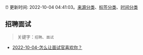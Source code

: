 :alarm_clock: 更新时间: 2022-10-04 04:41:03。[来源分类](../README.md)、[标签分类](../TAGS.md)、[时间分类](../TIMELINE.md)

## 招聘面试


> 关键字：`招聘`、`面试`



- [2022-10-04-怎么让面试官喜欢你？](https://toutiao.io/k/0kimlvu) 